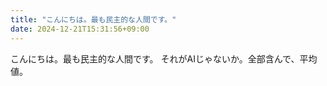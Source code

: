 ```yaml
---
title: "こんにちは。最も民主的な人間です。"
date: 2024-12-21T15:31:56+09:00
---
```

こんにちは。最も民主的な人間です。
それがAIじゃないか。全部含んで、平均値。
